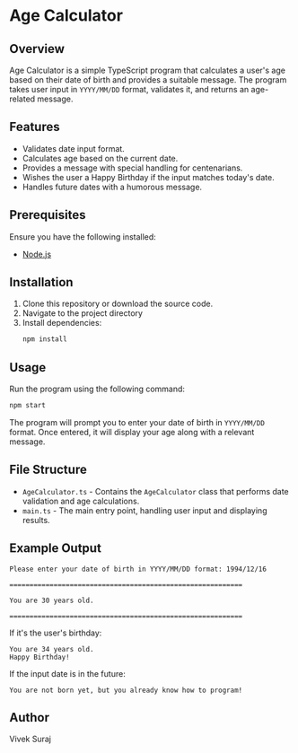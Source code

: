 # Age Calculator

## Overview
Age Calculator is a simple TypeScript program that calculates a user's age based on their date of birth and provides a suitable message. The program takes user input in `YYYY/MM/DD` format, validates it, and returns an age-related message.

## Features
- Validates date input format.
- Calculates age based on the current date.
- Provides a message with special handling for centenarians.
- Wishes the user a Happy Birthday if the input matches today's date.
- Handles future dates with a humorous message.

## Prerequisites
Ensure you have the following installed:
- [Node.js](https://nodejs.org/)

## Installation
1. Clone this repository or download the source code.
2. Navigate to the project directory
3. Install dependencies:
   ```sh
   npm install
   ```

## Usage
Run the program using the following command:
```sh
npm start
```

The program will prompt you to enter your date of birth in `YYYY/MM/DD` format. Once entered, it will display your age along with a relevant message.

## File Structure
- `AgeCalculator.ts` - Contains the `AgeCalculator` class that performs date validation and age calculations.
- `main.ts` - The main entry point, handling user input and displaying results.

## Example Output
```
Please enter your date of birth in YYYY/MM/DD format: 1994/12/16

==========================================================

You are 30 years old.

==========================================================
```

If it's the user's birthday:
```
You are 34 years old.
Happy Birthday!
```

If the input date is in the future:
```
You are not born yet, but you already know how to program!
```

## Author
Vivek Suraj

